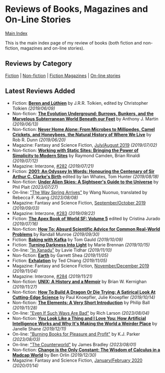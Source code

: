 # Reviews of Books, Magazines and On-Line Stories

[Main Index](../README.md)

This is the main index page of my review of books (both fiction and non-fiction, magazines and on-line stories).

## Reviews by Category

[Fiction](fiction/README.md) | [Non-fiction](nonfiction/README.md) | [Fiction Magazines](magazines/README.md) | [On-line stories](online/README.md)

## Latest Reviews Added
- Fiction: [**Beren and Lúthien**](fiction/2019/20190609-BerenLuthien.md) by J.R.R. Tolkien, edited by Christopher Tolkien *(2019/06/09)*
- Non-fiction: [**The Evolution Underground: Burrows, Bunkers, and the Marvelous Subterranean World Beneath our Feet**](nonfiction/2019/20190613-EvolutionUnderground.md) by Anthony J. Martin *(2019/06/13)*
- Non-fiction: [**Never Home Alone: From Microbes to Millipedes, Camel Crickets, and Honeybees, the Natural History of Where We Live**](nonfiction/2019/20190620-NeverHomeAlone.md) by Rob R. Dunn *(2019/06/20)*
- Magazine: Fantasy and Science Fiction, [July/August 2019](magazines/FantasyAndScienceFiction/20190702-FSF201907.md) *(2019/07/02)*
- Non-fiction: [**Working with Static Sites: Bringing the Power of Simplicity to Modern Sites**](nonfiction/2019/20190712-WorkingStaticSites.md) by Raymond Camden, Brian Rinaldi *(2019/07/12)*
- Magazine: Interzone, [#282](magazines/Interzone/20190721-Interzone282.md) *(2019/07/21)*
- Fiction: [**2001: An Odyssey In Words: Honouring the Centenary of Sir Arthur C. Clarke's Birth**](fiction/2019/20190818-2001OdysseyInWords.md) edited by Ian Whates, Tom Hunter *(2019/08/18)*
- Non-fiction: [**Under Alien Skies: A Sightseer's Guide to the Universe**](nonfiction/2023/20230727-UnderAlienSkies.md) by Phil Plait *(2023/07/27)*
- On-line: ["The Way Spring Arrives"](online/2023/20230808-WaySpringArrives.md) by Wang Nuonuo, translated by Rebecca F. Kuang *(2023/08/08)*
- Magazine: Fantasy and Science Fiction, [September/October 2019](magazines/FantasyAndScienceFiction/20190903-FSF201909.md) *(2019/09/03)*
- Magazine: Interzone, [#283](magazines/Interzone/20190922-Interzone283.md) *(2019/09/22)*
- Fiction: [**The Apex Book of World SF: Volume 5**](fiction/2019/20190716-ApexBookWorldSF5.md) edited by Cristina Jurado *(2019/07/16)*
- Non-fiction: [**How To: Absurd Scientific Advice for Common Real-World Problems**](nonfiction/2019/20190930-HowTo.md) by Randall Munroe *(2019/09/30)*
- Fiction: [**Baking with Kafka**](fiction/2019/20191009-BakingKafka.md) by Tom Gauld *(2019/10/09)*
- Fiction: [**Turning Darkness Into Light**](fiction/2019/20191015-TurningDarknessIntoLight.md) by Marie Brennan *(2019/10/15)*
- On-line: ["In Xanadu"](online/2019/20191110-InXanadu.md) by Lavie Tidhar *(2019/11/10)*
- Non-fiction: [**Earth**](nonfiction/2019/20191105-Earth.md) by Garrett Shea *(2019/11/05)*
- Fiction: [**Exhalation**](fiction/2019/20191105-Exhalation.md) by Ted Chiang *(2019/11/05)*
- Magazine: Fantasy and Science Fiction, [November/December 2019](magazines/FantasyAndScienceFiction/20191104-FSF201911.md) *(2019/11/04)*
- Magazine: Interzone, [#284](magazines/Interzone/20191121-Interzone284.md) *(2019/11/21)*
- Non-fiction: [**UNIX: A History and a Memoir**](nonfiction/2019/20191127-UnixHistoryMemoir.md) by Brian W. Kernighan *(2019/11/27)*
- Non-fiction: [**How To Build A Dragon Or Die Trying: A Satirical Look At Cutting-Edge Science**](nonfiction/2019/20191014-HowBuildDragonDieTrying.md) by Paul Knoepfler, Julie Knoepfler *(2019/10/14)*
- Non-fiction: [**The Elements: A Very Short Introduction**](nonfiction/2019/20191128-ElementsVeryShortIntroduction.md) by Philip Ball *(2019/11/28)*
- On-line: ["Even If Such Ways Are Bad"](online/2023/20230804-EvenSuchWaysBad.md) by Rich Larson *(2023/08/04)*
- Non-fiction: [**You Look Like a Thing and I Love You: How Artificial Intelligence Works and Why It's Making the World a Weirder Place**](nonfiction/2019/20191211-YouLookLikeAThing.md) by Janelle Shane *(2019/12/11)*
- On-line: ["Burning Books for Pleasure and Profit"](online/2023/20230803-BurningBooksPleasureProfit.md) by K.J. Parker *(2023/08/03)*
- On-line: ["The Counterworld"](online/2023/20230801-Counterworld.md) by James Bradley *(2023/08/01)*
- Non-fiction: [**Change is the Only Constant: The Wisdom of Calculus in a Madcap World**](nonfiction/2019/20191230-ChangeOnlyConstant.md) by Ben Orlin *(2019/12/30)*
- Magazine: Fantasy and Science Fiction, [January/February 2020](magazines/FantasyAndScienceFiction/20200114-FSF202001.md) *(2020/01/14)*
